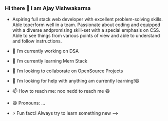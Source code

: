 ### Hi there 👋 I am Ajay Vishwakarma

- Aspiring full stack web developer with excellent problem-solving skills. Able toperform well in a team. Passionate about coding and equipped with a diverse andpromising skill-set with a special emphasis on CSS. Able to see things from various points of view and able to understand and follow instructions.





- 🔭 I’m currently working on DSA
- 🌱 I’m currently learning Mern Stack
- 👯 I’m looking to collaborate on OpenSource Projects
- 🤔 I’m looking for help with anything am currently learning!😄 
- 📫 How to reach me: noo nedd to reach me 😄
- 😄 Pronouns: ...
- ⚡ Fun fact:I Always try to learn something new 
-->
